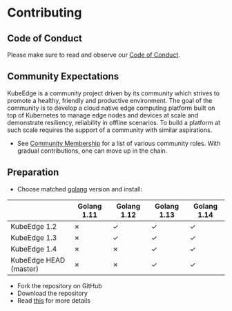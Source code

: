 # Contributing

## Code of Conduct

Please make sure to read and observe our [Code of Conduct](https://github.com/kubeedge/community/blob/master/CODE_OF_CONDUCT.md).

## Community Expectations

KubeEdge is a community project driven by its community which strives to promote a healthy, friendly and productive environment.
The goal of the community is to develop a cloud native edge computing platform built on top of Kubernetes to manage edge nodes and devices at scale and demonstrate resiliency, reliability in offline scenarios. To build a platform at such scale requires the support of a community with similar aspirations.

- See [Community Membership](community.md) for a list of various community roles. With gradual contributions, one can move up in the chain.


## Preparation

- Choose matched [golang](https://golang.org/dl) version and install:

|                         | Golang 1.11     | Golang 1.12     | Golang 1.13     | Golang 1.14     |
|-------------------------|-----------------|-----------------|-----------------|-----------------|
| KubeEdge 1.2            | ✗               | ✓               | ✓               | ✓              |
| KubeEdge 1.3            | ✗               | ✓               | ✓               | ✓              |
| KubeEdge 1.4            | ✗               | ✗               | ✓               | ✓              |
| KubeEdge HEAD (master)  | ✗               | ✗               | ✓               | ✓              |

- Fork the repository on GitHub
- Download the repository
- Read [this](../../CONTRIBUTING.md) for more details
